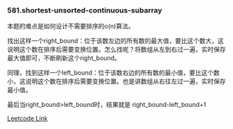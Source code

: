 ### 581.shortest-unsorted-continuous-subarray

本题的难点是如何设计不需要排序的o(n)算法。

找出这样一个right_bound：位于该数左边的所有数的最大值，要比这个数大，这说明这个数在排序后需要变换位置。怎么找呢？将数组从左到右过一遍，实时保存最大值即可，不断刷新这个right_bound。

同理，找到这样一个left_bound：位于该数右边的所有数的最小值，要比这个数小，这说明这个数在排序后需要变换位置。也是讲数组从右往左过一遍，实时保存最小值。

最后当right_bound>left_bound时，结果就是 right_bound-left_bound+1


[Leetcode Link](https://leetcode.com/problems/shortest-unsorted-continuous-subarray)